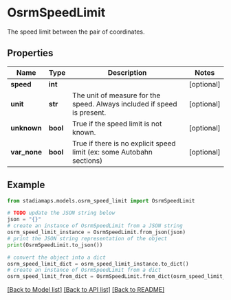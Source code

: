 # OsrmSpeedLimit

The speed limit between the pair of coordinates.

## Properties

Name | Type | Description | Notes
------------ | ------------- | ------------- | -------------
**speed** | **int** |  | [optional] 
**unit** | **str** | The unit of measure for the speed. Always included if speed is present. | [optional] 
**unknown** | **bool** | True if the speed limit is not known. | [optional] 
**var_none** | **bool** | True if there is no explicit speed limit (ex: some Autobahn sections) | [optional] 

## Example

```python
from stadiamaps.models.osrm_speed_limit import OsrmSpeedLimit

# TODO update the JSON string below
json = "{}"
# create an instance of OsrmSpeedLimit from a JSON string
osrm_speed_limit_instance = OsrmSpeedLimit.from_json(json)
# print the JSON string representation of the object
print(OsrmSpeedLimit.to_json())

# convert the object into a dict
osrm_speed_limit_dict = osrm_speed_limit_instance.to_dict()
# create an instance of OsrmSpeedLimit from a dict
osrm_speed_limit_from_dict = OsrmSpeedLimit.from_dict(osrm_speed_limit_dict)
```
[[Back to Model list]](../README.md#documentation-for-models) [[Back to API list]](../README.md#documentation-for-api-endpoints) [[Back to README]](../README.md)



